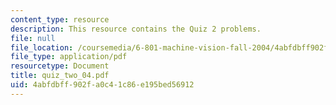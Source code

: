 ```yaml
---
content_type: resource
description: This resource contains the Quiz 2 problems.
file: null
file_location: /coursemedia/6-801-machine-vision-fall-2004/4abfdbff902fa0c41c86e195bed56912_quiz_two_04.pdf
file_type: application/pdf
resourcetype: Document
title: quiz_two_04.pdf
uid: 4abfdbff-902f-a0c4-1c86-e195bed56912
---
```

